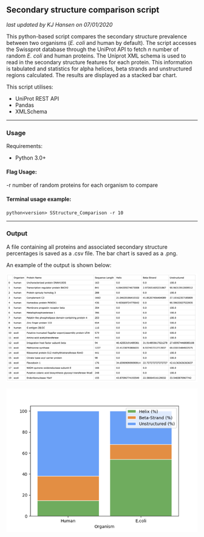 ## Secondary structure comparison script

*last updated by KJ Hansen on 07/01/2020*

This python-based script compares the secondary structure prevalence between two organisms (*E. coli* and human by default). The script accesses the Swissprot database through the UniProt API to fetch *n* number of random *E. coli* and human proteins. The Uniprot XML schema is used to read in the secondary structure features for each protein. This information is tabulated and statistics for alpha helices, beta strands and unstructured regions calculated. The results are displayed as a stacked bar chart.

This script utilises:

- UniProt REST API
- Pandas
- XMLSchema

---

### Usage

Requirements:

- Python 3.0+

#### Flag Usage:

-r  number of random proteins for each organism to compare

#### Terminal usage example:

```
python<version> SStructure_Comparison -r 10
```

---

### Output

A file containing all proteins and associated secondary structure percentages is saved as a .csv file. The bar chart is saved as a .png.

An example of the output is shown below:

<img src="https://github.com/kjetil-hansen/Secondary-Structure-Comparison/blob/master/Output/SSOutput.png" width="600">

![Example of stacked bar chart](https://github.com/kjetil-hansen/Secondary-Structure-Comparison/blob/master/Output/OutputBar.png)
